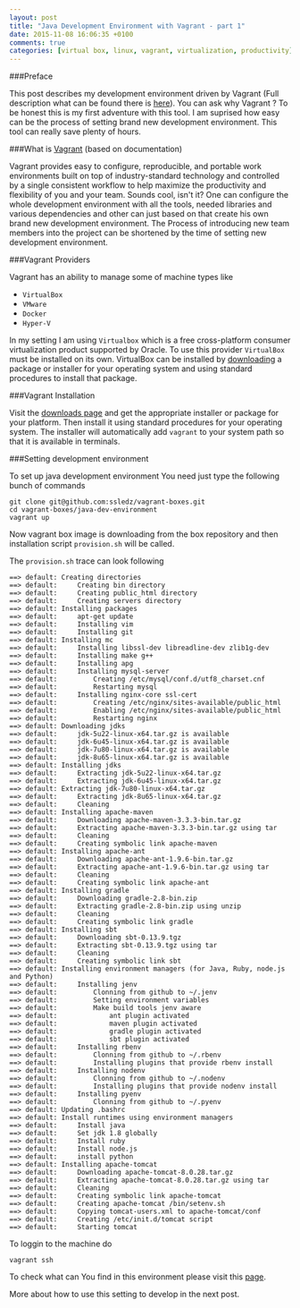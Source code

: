 ```yaml
---
layout: post
title: "Java Development Environment with Vagrant - part 1"
date: 2015-11-08 16:06:35 +0100
comments: true
categories: [virtual box, linux, vagrant, virtualization, productivity]
---
```


###Preface

This post describes my development environment driven by Vagrant (Full description what can be found there is [here](https://github.com/ssledz/vagrant-boxes/tree/master/java-dev-environment)). You can ask why Vagrant ? To be honest this is my first adventure with this tool. I am suprised how easy can be the process of setting brand new development environment. This tool can really save plenty of hours. 

###What is [Vagrant](https://docs.vagrantup.com/v2/why-vagrant/index.html) (based on documentation)

Vagrant provides easy to configure, reproducible, and portable work environments built on top of industry-standard technology and controlled by a single consistent workflow to help maximize the productivity and flexibility of you and your team. Sounds cool, isn't it? One can configure the whole development environment with all the tools, needed libraries and various dependencies and other can just based on that create his own brand new development environment. The Process of introducing new team members into the project can be shortened by the time of setting new development environment.

###Vagrant Providers

Vagrant has an ability to manage some of machine types like

* ```VirtualBox```
* ```VMware```
* ```Docker```
* ```Hyper-V```

In my setting I am using ```Virtualbox``` which is a free cross-platform consumer virtualization product supported by Oracle. To use this provider ```VirtualBox``` must be installed on its own. VirtualBox can be installed by [downloading](https://www.virtualbox.org/wiki/Downloads) a package or installer for your operating system and using standard procedures to install that package.

###Vagrant Installation

Visit the [downloads page](http://www.vagrantup.com/downloads) and get the appropriate installer or package for your platform. Then install it using standard procedures for your operating system. The installer will automatically add ```vagrant``` to your system path so that it is available in terminals. 

###Setting development environment

To set up java development environment You need just type the following bunch of commands
```
git clone git@github.com:ssledz/vagrant-boxes.git
cd vagrant-boxes/java-dev-environment
vagrant up
```

Now vagrant box image is downloading from the box repository and then installation script ```provision.sh``` will be called. 

The ```provision.sh``` trace can look following
```
==> default: Creating directories
==> default:     Creating bin directory
==> default:     Creating public_html directory
==> default:     Creating servers directory
==> default: Installing packages
==> default:     apt-get update
==> default:     Installing vim
==> default:     Installing git
==> default: Installing mc
==> default:     Installing libssl-dev libreadline-dev zlib1g-dev
==> default:     Installing make g++
==> default:     Installing apg
==> default:     Installing mysql-server
==> default:         Creating /etc/mysql/conf.d/utf8_charset.cnf
==> default:         Restarting mysql
==> default:     Installing nginx-core ssl-cert
==> default:         Creating /etc/nginx/sites-available/public_html
==> default:         Enabling /etc/nginx/sites-available/public_html
==> default:         Restarting nginx
==> default: Downloading jdks
==> default:     jdk-5u22-linux-x64.tar.gz is available
==> default:     jdk-6u45-linux-x64.tar.gz is available
==> default:     jdk-7u80-linux-x64.tar.gz is available
==> default:     jdk-8u65-linux-x64.tar.gz is available
==> default: Installing jdks
==> default:     Extracting jdk-5u22-linux-x64.tar.gz
==> default:     Extracting jdk-6u45-linux-x64.tar.gz
==> default: Extracting jdk-7u80-linux-x64.tar.gz
==> default:     Extracting jdk-8u65-linux-x64.tar.gz
==> default:     Cleaning
==> default: Installing apache-maven
==> default:     Downloading apache-maven-3.3.3-bin.tar.gz
==> default:     Extracting apache-maven-3.3.3-bin.tar.gz using tar
==> default:     Cleaning
==> default:     Creating symbolic link apache-maven
==> default: Installing apache-ant
==> default:     Downloading apache-ant-1.9.6-bin.tar.gz
==> default:     Extracting apache-ant-1.9.6-bin.tar.gz using tar
==> default:     Cleaning
==> default:     Creating symbolic link apache-ant
==> default: Installing gradle
==> default:     Downloading gradle-2.8-bin.zip
==> default:     Extracting gradle-2.8-bin.zip using unzip
==> default:     Cleaning
==> default:     Creating symbolic link gradle
==> default: Installing sbt
==> default:     Downloading sbt-0.13.9.tgz
==> default:     Extracting sbt-0.13.9.tgz using tar
==> default:     Cleaning
==> default:     Creating symbolic link sbt
==> default: Installing environment managers (for Java, Ruby, node.js and Python) 
==> default:     Installing jenv
==> default:         Clonning from github to ~/.jenv
==> default:         Setting environment variables
==> default:         Make build tools jenv aware
==> default:             ant plugin activated
==> default:             maven plugin activated
==> default:             gradle plugin activated
==> default:             sbt plugin activated
==> default:     Installing rbenv
==> default:         Clonning from github to ~/.rbenv
==> default:         Installing plugins that provide rbenv install
==> default:     Installing nodenv
==> default:         Clonning from github to ~/.nodenv
==> default:         Installing plugins that provide nodenv install
==> default:     Installing pyenv
==> default:         Clonning from github to ~/.pyenv
==> default: Updating .bashrc
==> default: Install runtimes using environment managers
==> default:     Install java
==> default:     Set jdk 1.8 globally
==> default:     Install ruby
==> default:     Install node.js
==> default:     install python
==> default: Installing apache-tomcat
==> default:     Downloading apache-tomcat-8.0.28.tar.gz
==> default:     Extracting apache-tomcat-8.0.28.tar.gz using tar
==> default:     Cleaning
==> default:     Creating symbolic link apache-tomcat
==> default:     Creating apache-tomcat /bin/setenv.sh
==> default:     Copying tomcat-users.xml to apache-tomcat/conf
==> default:     Creating /etc/init.d/tomcat script
==> default:     Starting tomcat
```


To loggin to the machine do
```
vagrant ssh
```

To check what can You find in this environment please visit this [page](https://github.com/ssledz/vagrant-boxes/tree/master/java-dev-environment).

More about how to use this setting to develop in the next post.
